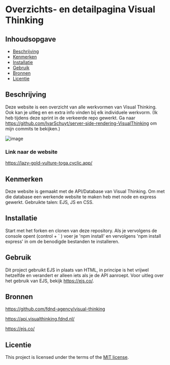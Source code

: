 # Overzichts- en detailpagina Visual Thinking

## Inhoudsopgave

  * [Beschrijving](#beschrijving)
  * [Kenmerken](#kenmerken)
  * [Installatie](#installatie)
  * [Gebruik](#gebruik)
  * [Bronnen](#bronnen)
  * [Licentie](#licentie)

## Beschrijving
<!-- In de Beschrijving staat hoe je project er uit ziet, hoe het werkt en wat je er mee kan. -->
Deze website is een overzicht van alle werkvormen van Visual Thinking. Ook kan je uitleg en en extra info vinden bij elk individuele werkvorm.
(Ik heb tijdens deze sprint in de verkeerde repo gewerkt. Ga naar https://github.com/IvarSchuyt/server-side-rendering-VisualThinking om mijn commits te bekijken.)
<!-- Voeg een mooie poster visual toe 📸 -->
![image](https://user-images.githubusercontent.com/112855849/230031348-514eff4f-6c94-46b6-a4d9-05b76f7471fd.png)
<!-- Voeg een link toe naar Github Pages 🌐-->

### Link naar de website
https://lazy-gold-vulture-toga.cyclic.app/

## Kenmerken
<!-- Bij Kenmerken staat welke technieken zijn gebruikt en hoe. Wat is de HTML structuur? Wat zijn de belangrijkste dingen in CSS? Wat is er met Javascript gedaan en hoe? Misschien heb je een framwork of library gebruikt? -->
Deze website is gemaakt met de API/Database van Visual Thinking. Om met die database een werkende website te maken heb met node en express gewerkt. Gebruikte talen: EJS, JS en CSS.

## Installatie
Start met het forken en clonen van deze repository. Als je vervolgens de console opent (control + ` ) voer je 'npm install' en vervolgens 'npm install express' in om de benodigde bestanden te installeren.

## Gebruik
Dit project gebruikt EJS in plaats van HTML, in principe is het vrijwel hetzelfde en verandert er alleen iets als je de API aanroept. Voor uitleg over het gebruik van EJS, bekijk https://ejs.co/.

## Bronnen
https://github.com/fdnd-agency/visual-thinking

https://api.visualthinking.fdnd.nl/

https://ejs.co/

## Licentie

This project is licensed under the terms of the [MIT license](./LICENSE).
